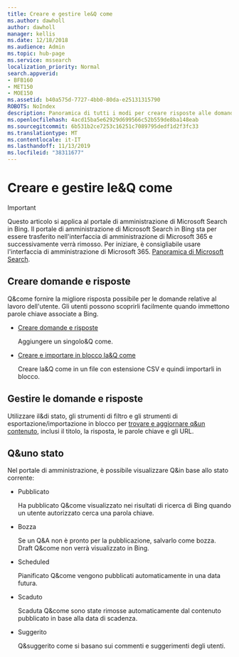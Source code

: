 ```yaml
---
title: Creare e gestire le&Q come
ms.author: dawholl
author: dawholl
manager: kellis
ms.date: 12/18/2018
ms.audience: Admin
ms.topic: hub-page
ms.service: mssearch
localization_priority: Normal
search.appverid:
- BFB160
- MET150
- MOE150
ms.assetid: b40a575d-7727-4bb0-80da-e25131315790
ROBOTS: NoIndex
description: Panoramica di tutti i modi per creare risposte alle domande frequenti nel portale di amministrazione di Microsoft Search
ms.openlocfilehash: 4acd15ba5e62929d699566c52b559de8ba148eab
ms.sourcegitcommit: 6b531b2ce7253c16251c7089795dedf1d2f3fc33
ms.translationtype: MT
ms.contentlocale: it-IT
ms.lasthandoff: 11/13/2019
ms.locfileid: "38311677"
---
```

# <a name="create-and-manage-qas"></a>Creare e gestire le&Q come

> [!IMPORTANT]
> Questo articolo si applica al portale di amministrazione di Microsoft Search in Bing. Il portale di amministrazione di Microsoft Search in Bing sta per essere trasferito nell'interfaccia di amministrazione di Microsoft 365 e successivamente verrà rimosso. Per iniziare, è consigliabile usare l'interfaccia di amministrazione di Microsoft 365. [Panoramica di Microsoft Search](overview-microsoft-search.md).
    
## <a name="create-qas"></a>Creare domande e risposte

Q&come fornire la migliore risposta possibile per le domande relative al lavoro dell'utente. Gli utenti possono scoprirli facilmente quando immettono parole chiave associate a Bing.
  
- [Creare domande e risposte](create-qas.md)
    
    Aggiungere un singolo&Q come.
    
- [Creare e importare in blocco la&Q come](bulk-create-qas.md)
    
    Creare la&Q come in un file con estensione CSV e quindi importarli in blocco.
    
## <a name="manage-qas"></a>Gestire le domande e risposte

Utilizzare il&di stato, gli strumenti di filtro e gli strumenti di esportazione/importazione in blocco per [trovare e aggiornare q&un contenuto](manage-qas.md), inclusi il titolo, la risposta, le parole chiave e gli URL.
  
## <a name="qa-status"></a>Q&uno stato

Nel portale di amministrazione, è possibile visualizzare Q&in base allo stato corrente:
  
- Pubblicato
    
    Ha pubblicato Q&come visualizzato nei risultati di ricerca di Bing quando un utente autorizzato cerca una parola chiave.
    
- Bozza
    
    Se un Q&A non è pronto per la pubblicazione, salvarlo come bozza. Draft Q&come non verrà visualizzato in Bing.
    
- Scheduled
    
    Pianificato Q&come vengono pubblicati automaticamente in una data futura.
    
- Scaduto
    
    Scaduta Q&come sono state rimosse automaticamente dal contenuto pubblicato in base alla data di scadenza.
    
- Suggerito
    
    Q&suggerito come si basano sui commenti e suggerimenti degli utenti.

  

